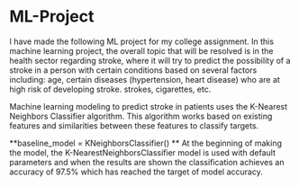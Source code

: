 # ML-Project

I have made the following ML project for my college assignment. In this machine learning project, the overall topic that will be resolved is in the health sector regarding stroke, where it will try to predict the possibility of a stroke in a person with certain conditions based on several factors including: age, certain diseases (hypertension, heart disease) who are at high risk of developing stroke. strokes, cigarettes, etc.

Machine learning modeling to predict stroke in patients uses the K-Nearest Neighbors Classifier algorithm. This algorithm works based on existing features and similarities between these features to classify targets.

**baseline_model = KNeighborsClassifier()
**
At the beginning of making the model, the K-NearestNeighborsClassifier model is used with default parameters and when the results are shown the classification achieves an accuracy of 97.5% which has reached the target of model accuracy.
